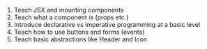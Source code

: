 1. Teach JSX and mounting components
2. Teach what a component _is_ (props etc.)
3. Introduce declarative vs imperative programming at a basic level
4. Teach how to use buttons and forms (events)
5. Teach basic abstractions like Header and Icon
